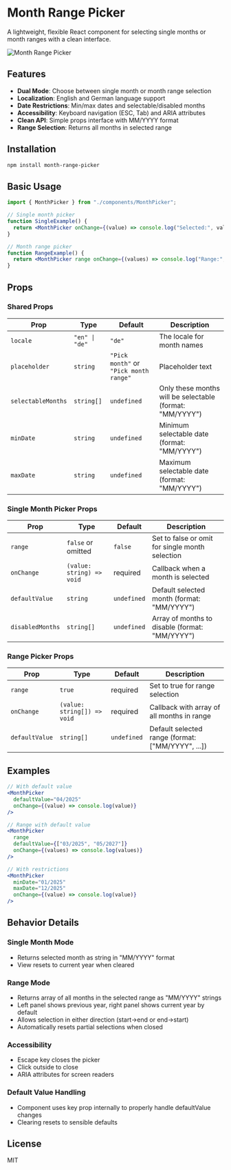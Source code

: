 # Month Range Picker

A lightweight, flexible React component for selecting single months or month ranges with a clean interface.

![Month Range Picker](https://via.placeholder.com/800x400.png?text=Month+Range+Picker)

## Features

- **Dual Mode**: Choose between single month or month range selection
- **Localization**: English and German language support
- **Date Restrictions**: Min/max dates and selectable/disabled months
- **Accessibility**: Keyboard navigation (ESC, Tab) and ARIA attributes
- **Clean API**: Simple props interface with MM/YYYY format
- **Range Selection**: Returns all months in selected range

## Installation

```bash
npm install month-range-picker
```

## Basic Usage

```jsx
import { MonthPicker } from "./components/MonthPicker";

// Single month picker
function SingleExample() {
  return <MonthPicker onChange={(value) => console.log("Selected:", value)} />;
}

// Month range picker
function RangeExample() {
  return <MonthPicker range onChange={(values) => console.log("Range:", values)} />;
}
```

## Props

### Shared Props

| Prop               | Type           | Default                                | Description                                              |
| ------------------ | -------------- | -------------------------------------- | -------------------------------------------------------- |
| `locale`           | `"en" \| "de"` | `"de"`                                 | The locale for month names                               |
| `placeholder`      | `string`       | `"Pick month"` or `"Pick month range"` | Placeholder text                                         |
| `selectableMonths` | `string[]`     | `undefined`                            | Only these months will be selectable (format: "MM/YYYY") |
| `minDate`          | `string`       | `undefined`                            | Minimum selectable date (format: "MM/YYYY")              |
| `maxDate`          | `string`       | `undefined`                            | Maximum selectable date (format: "MM/YYYY")              |

### Single Month Picker Props

| Prop             | Type                      | Default     | Description                                     |
| ---------------- | ------------------------- | ----------- | ----------------------------------------------- |
| `range`          | `false` or omitted        | `false`     | Set to false or omit for single month selection |
| `onChange`       | `(value: string) => void` | required    | Callback when a month is selected               |
| `defaultValue`   | `string`                  | `undefined` | Default selected month (format: "MM/YYYY")      |
| `disabledMonths` | `string[]`                | `undefined` | Array of months to disable (format: "MM/YYYY")  |

### Range Picker Props

| Prop           | Type                        | Default     | Description                                       |
| -------------- | --------------------------- | ----------- | ------------------------------------------------- |
| `range`        | `true`                      | required    | Set to true for range selection                   |
| `onChange`     | `(value: string[]) => void` | required    | Callback with array of all months in range        |
| `defaultValue` | `string[]`                  | `undefined` | Default selected range (format: ["MM/YYYY", ...]) |

## Examples

```jsx
// With default value
<MonthPicker
  defaultValue="04/2025"
  onChange={(value) => console.log(value)}
/>

// Range with default value
<MonthPicker
  range
  defaultValue={["03/2025", "05/2027"]}
  onChange={(values) => console.log(values)}
/>

// With restrictions
<MonthPicker
  minDate="01/2025"
  maxDate="12/2025"
  onChange={(value) => console.log(value)}
/>
```

## Behavior Details

### Single Month Mode

- Returns selected month as string in "MM/YYYY" format
- View resets to current year when cleared

### Range Mode

- Returns array of all months in the selected range as "MM/YYYY" strings
- Left panel shows previous year, right panel shows current year by default
- Allows selection in either direction (start→end or end→start)
- Automatically resets partial selections when closed

### Accessibility

- Escape key closes the picker
- Click outside to close
- ARIA attributes for screen readers

### Default Value Handling

- Component uses key prop internally to properly handle defaultValue changes
- Clearing resets to sensible defaults

## License

MIT
